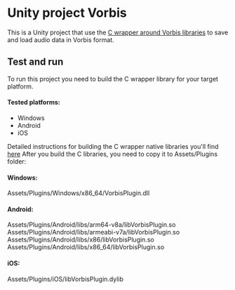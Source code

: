 # Unity project Vorbis
This is a Unity project that use the [C wrapper around Vorbis libraries](https://github.com/khindemit/unity-vorbis) to save and load audio data in Vorbis format.

## Test and run
To run this project you need to build the C wrapper library for your target platform.
#### Tested platforms:
- Windows
- Android
- iOS

Detailed instructions for building the C wrapper native libraries you'll find [here](https://github.com/khindemit/unity-vorbis)
After you build the C libraries, you need to copy it to Assets/Plugins folder:
#### Windows:
Assets/Plugins/Windows/x86_64/VorbisPlugin.dll
#### Android: 
Assets/Plugins/Android/libs/arm64-v8a/libVorbisPlugin.so 
Assets/Plugins/Android/libs/armeabi-v7a/libVorbisPlugin.so 
Assets/Plugins/Android/libs/x86/libVorbisPlugin.so 
Assets/Plugins/Android/libs/x86_64/libVorbisPlugin.so
#### iOS:
Assets/Plugins/iOS/libVorbisPlugin.dylib
